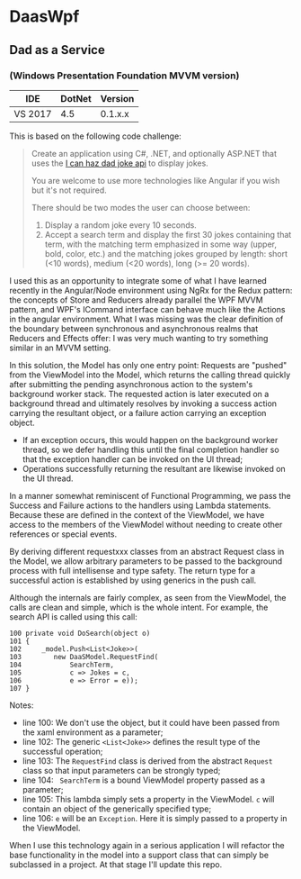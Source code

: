 # DaasWpf

## Dad as a Service
### (Windows Presentation Foundation MVVM version)

|IDE|DotNet|Version
|-|-|-|
|VS 2017|4.5|0.1.x.x

This is based on the following code challenge:

> Create an application using C#, .NET, and optionally ASP.NET that uses the
> [I can haz dad joke api](https://icanhazdadjoke.com/api) 
> to display jokes.
>
> You are welcome to use more technologies like Angular if you wish but it's not required.
>
> There should be two modes the user can choose between:
> 
> 1. Display a random joke every 10 seconds.
> 2. Accept a search term and display the first 30 jokes containing that term, 
>   with the matching term emphasized in some way (upper, bold, color, etc.) 
>   and the matching jokes grouped by length: short (<10 words), medium (<20 words), long (>= 20 words).

I used this as an opportunity to integrate some of what I have learned recently in the Angular/Node environment using NgRx for the Redux pattern: the concepts of Store and Reducers already parallel the WPF MVVM pattern, and WPF's ICommand interface can behave much like the Actions in the angular environment.  What I was missing was the clear definition of the boundary between synchronous and asynchronous realms that Reducers and Effects offer: I was very much wanting to try something similar in an MVVM setting.

In this solution, the Model has only one entry point:  Requests are "pushed" from the ViewModel into the Model, which returns the calling thread quickly after submitting the pending asynchronous action to the system's background worker stack.  The requested action is later executed on a background thread and ultimately resolves by invoking a success action carrying the resultant object, or a failure action carrying an exception object.

- If an exception occurs, this would happen  on the background worker thread, so we defer handling this until the final completion handler so that the exception handler can be invoked on the UI thread;
- Operations successfully returning the  resultant are likewise invoked on the UI thread.

In a manner somewhat reminiscent of Functional Programming, we pass the Success and Failure actions to the handlers using Lambda statements. Because these are defined in the context of the ViewModel, we have access to the members of the ViewModel without needing to create other references or special events.

By deriving different requestxxx classes from an abstract Request class in the Model, we allow arbitrary parameters to be passed to the background process with full intellisense and type safety. The return type for a successful action is established by using generics in the push call.

Although the internals are fairly complex, as seen from the ViewModel, the calls are clean and simple, which is the whole intent.  For example, the search API is called using this call:

```c3s
100 private void DoSearch(object o)
101 {
102     _model.Push<List<Joke>>(
103        new DaaSModel.RequestFind(
104            SearchTerm, 
105            c => Jokes = c, 
106            e => Error = e));
107 }
```

Notes:

- line 100: We don't use the object, but it could have been passed from the xaml environment as a parameter;
- line 102: The generic ```<List<Joke>>``` defines the result type of the successful operation;
- line 103: The ```RequestFind``` class is derived from the abstract ```Request``` class so that input parameters can be strongly typed;
- line 104: ``` SearchTerm``` is a bound ViewModel property passed as a parameter;
- line 105: This lambda simply sets a property in the ViewModel.  ```c``` will contain an object of the generically specified type;
- line 106: ```e``` will be an ```Exception```. Here it is simply passed to a property in the ViewModel.

When I use this technology again in a serious application I will refactor the base functionality in the model into a support class that can simply be subclassed in a project. At that stage I'll update this repo.